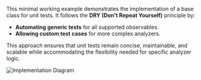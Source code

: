This minimal working example demonstrates the implementation of a base class for unit tests. It follows the **DRY (Don't Repeat Yourself)** principle by:  

- **Automating generic tests** for all supported observables.  
- **Allowing custom test cases** for more complex analyzers.  

This approach ensures that unit tests remain concise, maintainable, and scalable while accommodating the flexibility needed for specific analyzer logic.  

![Implementation Diagram](https://github.com/user-attachments/assets/23566cf4-7837-44df-baee-0408bba9cf7e)  
